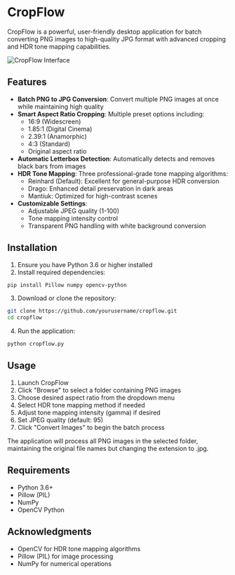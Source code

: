 # CropFlow

CropFlow is a powerful, user-friendly desktop application for batch converting PNG images to high-quality JPG format with advanced cropping and HDR tone mapping capabilities.

![CropFlow Interface](placeholder-for-screenshot.png)

## Features

- **Batch PNG to JPG Conversion**: Convert multiple PNG images at once while maintaining high quality
- **Smart Aspect Ratio Cropping**: Multiple preset options including:
  - 16:9 (Widescreen)
  - 1.85:1 (Digital Cinema)
  - 2.39:1 (Anamorphic)
  - 4:3 (Standard)
  - Original aspect ratio
- **Automatic Letterbox Detection**: Automatically detects and removes black bars from images
- **HDR Tone Mapping**: Three professional-grade tone mapping algorithms:
  - Reinhard (Default): Excellent for general-purpose HDR conversion
  - Drago: Enhanced detail preservation in dark areas
  - Mantiuk: Optimized for high-contrast scenes
- **Customizable Settings**:
  - Adjustable JPEG quality (1-100)
  - Tone mapping intensity control
  - Transparent PNG handling with white background conversion

## Installation

1. Ensure you have Python 3.6 or higher installed
2. Install required dependencies:
```bash
pip install Pillow numpy opencv-python
```

3. Download or clone the repository:
```bash
git clone https://github.com/yourusername/cropflow.git
cd cropflow
```

4. Run the application:
```bash
python cropflow.py
```

## Usage

1. Launch CropFlow
2. Click "Browse" to select a folder containing PNG images
3. Choose desired aspect ratio from the dropdown menu
4. Select HDR tone mapping method if needed
5. Adjust tone mapping intensity (gamma) if desired
6. Set JPEG quality (default: 95)
7. Click "Convert Images" to begin the batch process

The application will process all PNG images in the selected folder, maintaining the original file names but changing the extension to .jpg.

## Requirements

- Python 3.6+
- Pillow (PIL)
- NumPy
- OpenCV Python

## Acknowledgments

- OpenCV for HDR tone mapping algorithms
- Pillow (PIL) for image processing
- NumPy for numerical operations
